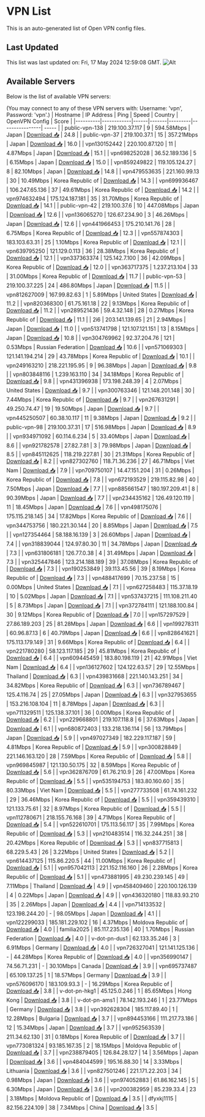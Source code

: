 # VPN List

This is an auto-generated list of Open VPN config files.

## Last Updated

This list was last updated on: Fri, 17 May 2024 12:59:08 GMT.
![Alt](https://repobeats.axiom.co/api/embed/186b98318ef1479477931607c1ad7d823f12451f.svg "Repobeats analytics image")

## Available Servers

Below is the list of available VPN servers:

(You may connect to any of these VPN servers with: Username: 'vpn', Password: 'vpn'.)
| Hostname | IP Address | Ping | Speed | Country | OpenVPN Config | Score |
|----------|------------|------|-------|---------|----------------| ----- |
| public-vpn-138 | 219.100.37.117 | 9 | 594.58Mbps | Japan | [Download 📥](./configs/server_0_JP.ovpn) | 24.8 |
| public-vpn-37 | 219.100.37.1 | 15 | 357.21Mbps | Japan | [Download 📥](./configs/server_1_JP.ovpn) | 16.0 |
| vpn130152442 | 220.100.87.120 | 11 | 4.87Mbps | Japan | [Download 📥](./configs/server_2_JP.ovpn) | 15.1 |
| vpn698252028 | 36.52.189.136 | 5 | 6.15Mbps | Japan | [Download 📥](./configs/server_3_JP.ovpn) | 15.0 |
| vpn859249822 | 119.105.124.27 | 8 | 82.10Mbps | Japan | [Download 📥](./configs/server_4_JP.ovpn) | 14.8 |
| vpn479553635 | 221.160.99.13 | 30 | 10.49Mbps | Korea Republic of | [Download 📥](./configs/server_5_KR.ovpn) | 14.3 |
| vpn699936467 | 106.247.65.136 | 37 | 49.61Mbps | Korea Republic of | [Download 📥](./configs/server_6_KR.ovpn) | 14.2 |
| vpn974632494 | 175.124.187.181 | 35 | 31.70Mbps | Korea Republic of | [Download 📥](./configs/server_7_KR.ovpn) | 14.1 |
| public-vpn-42 | 219.100.37.6 | 10 | 447.08Mbps | Japan | [Download 📥](./configs/server_8_JP.ovpn) | 12.6 |
| vpn136065270 | 126.67.234.90 | 3 | 46.26Mbps | Japan | [Download 📥](./configs/server_9_JP.ovpn) | 12.6 |
| vpn441966453 | 175.210.141.76 | 28 | 6.75Mbps | Korea Republic of | [Download 📥](./configs/server_10_KR.ovpn) | 12.3 |
| vpn557874303 | 183.103.63.31 | 25 | 1.10Mbps | Korea Republic of | [Download 📥](./configs/server_11_KR.ovpn) | 12.1 |
| vpn639795250 | 121.129.0.113 | 36 | 28.38Mbps | Korea Republic of | [Download 📥](./configs/server_12_KR.ovpn) | 12.1 |
| vpn337363374 | 125.142.7.100 | 36 | 42.09Mbps | Korea Republic of | [Download 📥](./configs/server_13_KR.ovpn) | 12.0 |
| vpn363717375 | 1.237.213.104 | 33 | 31.00Mbps | Korea Republic of | [Download 📥](./configs/server_14_KR.ovpn) | 11.7 |
| public-vpn-53 | 219.100.37.225 | 24 | 486.80Mbps | Japan | [Download 📥](./configs/server_15_JP.ovpn) | 11.5 |
| vpn812627009 | 167.99.82.63 | 1 | 5.89Mbps | United States | [Download 📥](./configs/server_16_US.ovpn) | 11.2 |
| vpn820368300 | 61.75.161.18 | 22 | 9.13Mbps | Korea Republic of | [Download 📥](./configs/server_17_KR.ovpn) | 11.2 |
| vpn289521436 | 59.4.32.148 | 28 | 0.27Mbps | Korea Republic of | [Download 📥](./configs/server_18_KR.ovpn) | 11.1 |
| 2i6 | 203.141.139.65 | 21 | 2.94Mbps | Japan | [Download 📥](./configs/server_19_JP.ovpn) | 11.0 |
| vpn513741798 | 121.107.121.151 | 13 | 8.15Mbps | Japan | [Download 📥](./configs/server_20_JP.ovpn) | 10.8 |
| vpn304769962 | 92.37.204.76 | 121 | 0.53Mbps | Russian Federation | [Download 📥](./configs/server_21_RU.ovpn) | 10.6 |
| vpn571069303 | 121.141.194.214 | 29 | 43.78Mbps | Korea Republic of | [Download 📥](./configs/server_22_KR.ovpn) | 10.1 |
| vpn249163210 | 218.221.195.95 | 9 | 96.38Mbps | Japan | [Download 📥](./configs/server_23_JP.ovpn) | 9.8 |
| vpn803848116 | 1.239.163.110 | 34 | 34.18Mbps | Korea Republic of | [Download 📥](./configs/server_24_KR.ovpn) | 9.8 |
| vpn431396938 | 173.198.248.39 | 4 | 2.07Mbps | United States | [Download 📥](./configs/server_25_US.ovpn) | 9.7 |
| vpn300763346 | 121.148.201.148 | 30 | 7.44Mbps | Korea Republic of | [Download 📥](./configs/server_26_KR.ovpn) | 9.7 |
| vpn267631291 | 49.250.74.47 | 19 | 19.50Mbps | Japan | [Download 📥](./configs/server_27_JP.ovpn) | 9.7 |
| vpn445250507 | 60.38.10.117 | 11 | 9.38Mbps | Japan | [Download 📥](./configs/server_28_JP.ovpn) | 9.2 |
| public-vpn-98 | 219.100.37.31 | 17 | 516.98Mbps | Japan | [Download 📥](./configs/server_29_JP.ovpn) | 8.9 |
| vpn934971092 | 60.114.6.234 | 5 | 33.40Mbps | Japan | [Download 📥](./configs/server_30_JP.ovpn) | 8.6 |
| vpn921782578 | 27.82.7.81 | 3 | 79.98Mbps | Japan | [Download 📥](./configs/server_31_JP.ovpn) | 8.5 |
| vpn845112625 | 118.219.227.81 | 30 | 21.31Mbps | Korea Republic of | [Download 📥](./configs/server_32_KR.ovpn) | 8.2 |
| vpn827302760 | 118.71.36.236 | 27 | 46.71Mbps | Viet Nam | [Download 📥](./configs/server_33_VN.ovpn) | 7.9 |
| vpn709750107 | 14.47.151.204 | 31 | 0.26Mbps | Korea Republic of | [Download 📥](./configs/server_34_KR.ovpn) | 7.8 |
| vpn672193529 | 219.115.82.98 | 40 | 7.50Mbps | Japan | [Download 📥](./configs/server_35_JP.ovpn) | 7.7 |
| vpn885661547 | 180.197.209.41 | 8 | 90.39Mbps | Japan | [Download 📥](./configs/server_36_JP.ovpn) | 7.7 |
| vpn234435162 | 126.49.120.119 | 11 | 18.45Mbps | Japan | [Download 📥](./configs/server_37_JP.ovpn) | 7.6 |
| vpn498175076 | 175.115.218.145 | 34 | 17.82Mbps | Korea Republic of | [Download 📥](./configs/server_38_KR.ovpn) | 7.6 |
| vpn344753756 | 180.221.30.144 | 20 | 8.85Mbps | Japan | [Download 📥](./configs/server_39_JP.ovpn) | 7.5 |
| vpn127354464 | 58.188.16.139 | 3 | 26.60Mbps | Japan | [Download 📥](./configs/server_40_JP.ovpn) | 7.4 |
| vpn318839044 | 124.97.80.30 | 11 | 34.78Mbps | Japan | [Download 📥](./configs/server_41_JP.ovpn) | 7.3 |
| vpn631806181 | 126.77.0.38 | 4 | 31.49Mbps | Japan | [Download 📥](./configs/server_42_JP.ovpn) | 7.3 |
| vpn325447846 | 123.214.188.189 | 39 | 37.08Mbps | Korea Republic of | [Download 📥](./configs/server_43_KR.ovpn) | 7.3 |
| vpn190253849 | 39.113.45.56 | 39 | 8.19Mbps | Korea Republic of | [Download 📥](./configs/server_44_KR.ovpn) | 7.3 |
| vpn488417699 | 70.15.237.58 | 15 | 0.00Mbps | United States | [Download 📥](./configs/server_45_US.ovpn) | 7.1 |
| vpn627258483 | 115.37.18.19 | 10 | 5.02Mbps | Japan | [Download 📥](./configs/server_46_JP.ovpn) | 7.1 |
| vpn537437215 | 111.108.211.40 | 5 | 8.73Mbps | Japan | [Download 📥](./configs/server_47_JP.ovpn) | 7.1 |
| vpn372784111 | 121.188.100.84 | 30 | 9.12Mbps | Korea Republic of | [Download 📥](./configs/server_48_KR.ovpn) | 7.0 |
| vpn157297529 | 27.86.189.203 | 25 | 81.28Mbps | Japan | [Download 📥](./configs/server_49_JP.ovpn) | 6.6 |
| vpn199278311 | 60.96.87.13 | 6 | 40.79Mbps | Japan | [Download 📥](./configs/server_50_JP.ovpn) | 6.6 |
| vpn828641621 | 175.113.179.149 | 31 | 9.66Mbps | Korea Republic of | [Download 📥](./configs/server_51_KR.ovpn) | 6.4 |
| vpn221780280 | 58.123.117.185 | 29 | 45.81Mbps | Korea Republic of | [Download 📥](./configs/server_52_KR.ovpn) | 6.4 |
| vpn609445459 | 183.80.198.119 | 21 | 42.91Mbps | Viet Nam | [Download 📥](./configs/server_53_VN.ovpn) | 6.4 |
| vpn136127602 | 124.122.63.57 | 29 | 12.55Mbps | Thailand | [Download 📥](./configs/server_54_TH.ovpn) | 6.3 |
| vpn439831668 | 221.140.143.251 | 34 | 34.82Mbps | Korea Republic of | [Download 📥](./configs/server_55_KR.ovpn) | 6.3 |
| vpn736789467 | 125.4.116.74 | 25 | 27.05Mbps | Japan | [Download 📥](./configs/server_56_JP.ovpn) | 6.3 |
| vpn327953655 | 153.216.108.104 | 11 | 8.78Mbps | Japan | [Download 📥](./configs/server_57_JP.ovpn) | 6.3 |
| vpn711329511 | 125.138.37.101 | 36 | 0.00Mbps | Korea Republic of | [Download 📥](./configs/server_58_KR.ovpn) | 6.2 |
| vpn229668801 | 219.107.118.8 | 6 | 37.63Mbps | Japan | [Download 📥](./configs/server_59_JP.ovpn) | 6.1 |
| vpn680872403 | 133.218.136.114 | 56 | 13.79Mbps | Japan | [Download 📥](./configs/server_60_JP.ovpn) | 5.9 |
| vpn497027349 | 182.229.117.187 | 59 | 4.81Mbps | Korea Republic of | [Download 📥](./configs/server_61_KR.ovpn) | 5.9 |
| vpn300828849 | 221.146.163.120 | 28 | 7.59Mbps | Korea Republic of | [Download 📥](./configs/server_62_KR.ovpn) | 5.8 |
| vpn969845987 | 121.130.50.175 | 32 | 8.59Mbps | Korea Republic of | [Download 📥](./configs/server_63_KR.ovpn) | 5.6 |
| vpn362876709 | 61.76.210.9 | 26 | 47.00Mbps | Korea Republic of | [Download 📥](./configs/server_64_KR.ovpn) | 5.5 |
| vpn535194753 | 183.80.160.60 | 35 | 80.33Mbps | Viet Nam | [Download 📥](./configs/server_65_VN.ovpn) | 5.5 |
| vpn277733508 | 61.74.161.232 | 29 | 36.46Mbps | Korea Republic of | [Download 📥](./configs/server_66_KR.ovpn) | 5.5 |
| vpn359439310 | 121.133.75.61 | 32 | 8.97Mbps | Korea Republic of | [Download 📥](./configs/server_67_KR.ovpn) | 5.5 |
| vpn112780671 | 218.155.76.168 | 39 | 4.71Mbps | Korea Republic of | [Download 📥](./configs/server_68_KR.ovpn) | 5.4 |
| vpn522610701 | 175.113.56.117 | 35 | 7.99Mbps | Korea Republic of | [Download 📥](./configs/server_69_KR.ovpn) | 5.3 |
| vpn210483514 | 116.32.244.251 | 38 | 20.42Mbps | Korea Republic of | [Download 📥](./configs/server_70_KR.ovpn) | 5.3 |
| vpn837715813 | 68.229.5.43 | 26 | 3.22Mbps | United States | [Download 📥](./configs/server_71_US.ovpn) | 5.2 |
| vpn614437125 | 115.86.220.5 | 44 | 11.00Mbps | Korea Republic of | [Download 📥](./configs/server_72_KR.ovpn) | 5.1 |
| vpn957042113 | 221.152.116.160 | 26 | 2.28Mbps | Korea Republic of | [Download 📥](./configs/server_73_KR.ovpn) | 5.1 |
| vpn473881995 | 49.230.239.145 | 49 | 7.11Mbps | Thailand | [Download 📥](./configs/server_74_TH.ovpn) | 4.9 |
| vpn458409460 | 220.100.126.139 | 4 | 0.22Mbps | Japan | [Download 📥](./configs/server_75_JP.ovpn) | 4.9 |
| vpn436320180 | 118.83.93.210 | 35 | 2.26Mbps | Japan | [Download 📥](./configs/server_76_JP.ovpn) | 4.4 |
| vpn714133532 | 123.198.244.20 | - | 98.05Mbps | Japan | [Download 📥](./configs/server_77_JP.ovpn) | 4.1 |
| vpn122299033 | 185.181.229.102 | 16 | 4.37Mbps | Moldova Republic of | [Download 📥](./configs/server_78_MD.ovpn) | 4.0 |
| familia2025 | 85.117.235.136 | 40 | 1.70Mbps | Russian Federation | [Download 📥](./configs/server_79_RU.ovpn) | 4.0 |
| v-dot-pn-dus1 | 62.133.35.246 | 3 | 6.91Mbps | Germany | [Download 📥](./configs/server_80_DE.ovpn) | 4.0 |
| vpn726327041 | 121.141.125.136 | - | 44.28Mbps | Korea Republic of | [Download 📥](./configs/server_81_KR.ovpn) | 4.0 |
| vpn356990147 | 74.56.71.231 | - | 30.10Mbps | Canada | [Download 📥](./configs/server_82_CA.ovpn) | 3.9 |
| vpn695737487 | 65.109.137.25 | 1 | 18.57Mbps | Germany | [Download 📥](./configs/server_83_DE.ovpn) | 3.9 |
| vpn576096170 | 183.109.93.3 | - | 16.29Mbps | Korea Republic of | [Download 📥](./configs/server_84_KR.ovpn) | 3.8 |
| v-dot-pn-hkg1 | 45.125.0.246 | 1 | 85.65Mbps | Hong Kong | [Download 📥](./configs/server_85_HK.ovpn) | 3.8 |
| v-dot-pn-ams1 | 78.142.193.246 | 1 | 23.77Mbps | Germany | [Download 📥](./configs/server_86_DE.ovpn) | 3.8 |
| vpn392628304 | 185.117.89.40 | 1 | 12.28Mbps | Bulgaria | [Download 📥](./configs/server_87_BG.ovpn) | 3.7 |
| vpn894453166 | 111.217.73.186 | 12 | 15.34Mbps | Japan | [Download 📥](./configs/server_88_JP.ovpn) | 3.7 |
| vpn952563539 | 211.34.62.130 | 31 | 0.18Mbps | Korea Republic of | [Download 📥](./configs/server_89_KR.ovpn) | 3.7 |
| vpn773081324 | 93.185.167.35 | 2 | 18.15Mbps | Moldova Republic of | [Download 📥](./configs/server_90_MD.ovpn) | 3.7 |
| vpn238879405 | 126.84.28.127 | 14 | 3.56Mbps | Japan | [Download 📥](./configs/server_91_JP.ovpn) | 3.6 |
| vpn484044599 | 195.16.88.30 | 14 | 3.33Mbps | Lithuania | [Download 📥](./configs/server_92_LT.ovpn) | 3.6 |
| vpn827501246 | 221.171.22.203 | 34 | 0.98Mbps | Japan | [Download 📥](./configs/server_93_JP.ovpn) | 3.6 |
| vpn974052883 | 61.86.162.145 | 5 | 6.30Mbps | Japan | [Download 📥](./configs/server_94_JP.ovpn) | 3.6 |
| vpn200382959 | 85.239.33.4 | 23 | 3.18Mbps | Moldova Republic of | [Download 📥](./configs/server_95_MD.ovpn) | 3.5 |
| dfyxkj1115 | 82.156.224.109 | 38 | 7.34Mbps | China | [Download 📥](./configs/server_96_CN.ovpn) | 3.5 |

